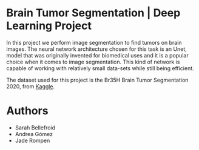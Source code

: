 # Brain Tumor Segmentation | Deep Learning Project 

In this project we perform image segmentation to find tumors on brain images. The neural network architecture chosen for this task is an Unet, model that was originally invented for biomedical uses and it is a popular choice when it comes to image segmentation. This kind of network is capable of working with relatively small data-sets while still being efficient. 

The dataset used for this project is the Br35H Brain Tumor Segmentation 2020, from [Kaggle](https://www.kaggle.com/datasets/ahmedhamada0/brain-tumor-detection).

# Authors

- Sarah Bellefroid
- Andrea Gómez
- Jade Rompen	

